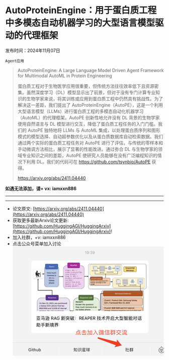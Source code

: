 # AutoProteinEngine：用于蛋白质工程中多模态自动机器学习的大型语言模型驱动的代理框架
发布时间：2024年11月07日

`Agent应用`
> AutoProteinEngine: A Large Language Model Driven Agent Framework for Multimodal AutoML in Protein Engineering
>
> 蛋白质工程对于生物医学应用很重要，但传统方法往往效率低下且资源密集。虽然深度学习（DL）模型显示出了前景，但对于没有专门计算专业知识的生物学家来说，将其训练或应用到蛋白质工程中仍然具有挑战性。为了解决这一差距，我们提出了 AutoProteinEngine（AutoPE），这是一个利用大型语言模型（LLMs）进行蛋白质工程的多模态自动化机器学习（AutoML）的代理框架。AutoPE 创新性地允许没有 DL 背景的生物学家使用自然语言与 DL 模型进行交互，降低了蛋白质工程任务的入门门槛。我们的 AutoPE 独特地将 LLMs 与 AutoML 集成，以处理蛋白质序列和图形模式的模型选择、自动超参数优化以及从蛋白质数据库自动检索数据。我们通过两个实际的蛋白质工程任务对 AutoPE 进行了评估，与传统的零样本和手动微调方法相比，展示了显著的性能改进。通过弥合 DL 与生物学家的领域专业知识之间的差距，AutoPE 使研究人员能够在没有广泛编程知识的情况下利用 DL。我们的代码可在 https://github.com/tsynbio/AutoPE 获得。
>
> https://arxiv.org/abs/2411.04440

**如遇无法添加，请+ vx: iamxxn886**
<hr />


<hr />

- 论文原文: [https://arxiv.org/abs/2411.04440](https://arxiv.org/abs/2411.04440)
- 获取更多最新Arxiv论文更新: [https://github.com/HuggingAGI/HuggingArxiv](https://github.com/HuggingAGI/HuggingArxiv)!
- 加入社群，+v: iamxxn886
- 点击公众号菜单加入讨论
![](https://raw.githubusercontent.com/HuggingAGI/wx_assets/main/2024/07/31/1722434818326-94339e92-22f1-4472-9d27-fed232f70b5d.jpeg)